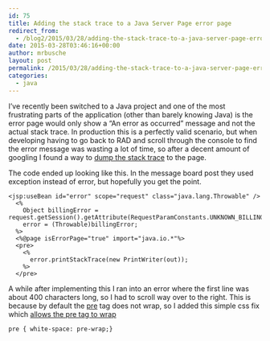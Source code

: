 ```yaml
---
id: 75
title: Adding the stack trace to a Java Server Page error page
redirect_from:
  - /blog2/2015/03/28/adding-the-stack-trace-to-a-java-server-page-error-page/
date: 2015-03-28T03:46:16+00:00
author: mrbusche
layout: post
permalink: /2015/03/28/adding-the-stack-trace-to-a-java-server-page-error-page/
categories:
  - java
---
```


I&#8217;ve recently been switched to a Java project and one of the most frustrating parts of the application (other than barely knowing Java) is the error page would only show a &#8220;An error as occurred&#8221; message and not the actual stack trace. In production this is a perfectly valid scenario, but when developing having to go back to RAD and scroll through the console to find the error message was wasting a lot of time, so after a decent amount of googling I found a way to [dump the stack trace](https://www.coderanch.com/t/292791/JSP/java/Printing-Stacktrace-error-jsp) to the page.

The code ended up looking like this. In the message board post they used exception instead of error, but hopefully you get the point.

    <jsp:useBean id="error" scope="request" class="java.lang.Throwable" />
      <%
        Object billingError = request.getSession().getAttribute(RequestParamConstants.UNKNOWN_BILLING_ERROR);
        error = (Throwable)billingError;
      %>
      <%@page isErrorPage="true" import="java.io.*"%>
      <pre>
        <%
          error.printStackTrace(new PrintWriter(out));
        %>
      </pre>

A while after implementing this I ran into an error where the first line was about 400 characters long, so I had to scroll way over to the right. This is because by default the [pre](https://developer.mozilla.org/en-US/docs/Web/HTML/Element/pre) tag does not wrap, so I added this simple css fix which [allows the pre tag to wrap](https://www.impressivewebs.com/css-white-space/)

    pre { white-space: pre-wrap;}
